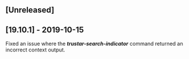 ## [Unreleased]


## [19.10.1] - 2019-10-15
Fixed an issue where the ***trustar-search-indicator*** command returned an incorrect context output.
